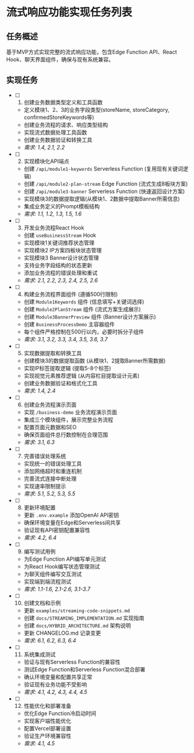 # 流式响应功能实现任务列表

## 任务概述

基于MVP方式实现完整的流式响应功能，包含Edge Function API、React Hook、聊天界面组件，确保与现有系统兼容。

## 实现任务

- [ ] 1. 创建业务数据类型定义和工具函数
  - 定义模块1、2、3的业务字段类型(storeName, storeCategory, confirmedStoreKeywords等)
  - 创建业务流程的请求、响应类型结构
  - 实现流式数据处理工具函数
  - 创建业务数据验证和转换工具
  - _需求: 1.4, 2.1, 2.2_

- [ ] 2. 实现模块化API端点
  - 创建 `/api/module1-keywords` Serverless Function (复用现有关键词逻辑)
  - 创建 `/api/module2-plan-stream` Edge Function (流式生成8板块方案)
  - 创建 `/api/module3-banner` Serverless Function (快速返回设计方案)
  - 实现模块3的数据提取逻辑(从模块1、2数据中提取Banner所需信息)
  - 集成业务定义的Prompt模板结构
  - _需求: 1.1, 1.2, 1.3, 1.5, 1.6_

- [ ] 3. 开发业务流程React Hook
  - 创建 `useBusinessStream` Hook
  - 实现模块1关键词推荐状态管理
  - 实现模块2 IP方案四板块状态管理
  - 实现模块3 Banner设计状态管理
  - 支持业务字段结构的状态更新
  - 添加业务流程的错误处理和重试
  - _需求: 2.1, 2.2, 2.3, 2.4, 2.5, 2.6_

- [ ] 4. 构建业务流程界面组件 (遵循500行限制)
  - 创建 `Module1Keywords` 组件 (信息填写+关键词选择)
  - 创建 `Module2PlanStream` 组件 (流式方案生成展示)
  - 创建 `Module3BannerPreview` 组件 (Banner设计方案展示)
  - 创建 `BusinessProcessDemo` 主容器组件
  - 每个组件严格控制在500行以内，必要时拆分子组件
  - _需求: 3.1, 3.2, 3.3, 3.4, 3.5, 3.6, 3.7_

- [ ] 5. 实现数据提取和转换工具
  - 创建模块3的数据提取函数 (从模块1、2提取Banner所需数据)
  - 实现IP标签提取逻辑 (提取5-8个标签)
  - 实现视觉元素推荐逻辑 (从内容栏目提取设计元素)
  - 创建业务数据验证和格式化工具
  - _需求: 1.4, 2.4_

- [ ] 6. 创建业务流程演示页面
  - 实现 `/business-demo` 业务流程演示页面
  - 集成三个模块组件，展示完整业务流程
  - 配置页面元数据和SEO
  - 确保页面组件总行数控制在合理范围
  - _需求: 3.1, 6.3_

- [ ] 7. 完善错误处理系统
  - 实现统一的错误处理工具
  - 添加网络超时和重连机制
  - 完善流式连接中断处理
  - 实现速率限制提示
  - _需求: 5.1, 5.2, 5.3, 5.5_

- [ ] 8. 更新环境配置
  - 更新 `.env.example` 添加OpenAI API密钥
  - 确保环境变量在Edge和Serverless间共享
  - 验证现有API密钥配置兼容性
  - _需求: 4.2, 6.4_

- [ ] 9. 编写测试用例
  - 为Edge Function API编写单元测试
  - 为React Hook编写状态管理测试
  - 为聊天组件编写交互测试
  - 实现端到端流程测试
  - _需求: 1.1-1.6, 2.1-2.6, 3.1-3.7_

- [ ] 10. 创建文档和示例
  - 更新 `examples/streaming-code-snippets.md`
  - 创建 `docs/STREAMING_IMPLEMENTATION.md` 实现指南
  - 创建 `docs/HYBRID_ARCHITECTURE.md` 架构说明
  - 更新 CHANGELOG.md 记录变更
  - _需求: 6.1, 6.2, 6.3, 6.4_

- [ ] 11. 系统集成测试
  - 验证与现有Serverless Function的兼容性
  - 测试Edge Function和Serverless Function混合部署
  - 确认环境变量和配置共享正常
  - 验证现有业务功能不受影响
  - _需求: 4.1, 4.2, 4.3, 4.4, 4.5_

- [ ] 12. 性能优化和部署准备
  - 优化Edge Function冷启动时间
  - 实现客户端性能优化
  - 配置Vercel部署设置
  - 验证生产环境兼容性
  - _需求: 4.1, 4.5_